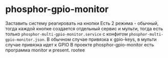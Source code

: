 # phosphor-gpio-monitor
Заставить систему реагировать на кнопки
Есть 2 режима  - обычный, тогда каждой кнопке создается отдельный сервис и мульти, тогда есть только `phosphor-multi-gpio-monitor.service` с конфигом `phosphor-multi-gpio-monitor.json`. 
В обычном случае привязка к gpio-keys, в мульти случае привязка идет к GPIO
В проекте phosphor-gpio-monitor есть программа monitor и present. rootее